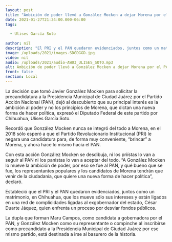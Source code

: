 ```yaml
---
layout: post
title: "Ambición de poder llevó a González Mocken a dejar Morena por el PAN -  Ulises García"
date: 2021-01-27T21:34:00.000-06:00
tags:
  
  - Ulises García Soto
  
author: nil
description: "El PRI y el PAN quedaron evidenciados, juntos como un matrimonio, en Chihuahua"
image: /uploads/2021/images-SDGDGGD.jpg
video: nil
audio: /uploads/2021/audio-AW03_ULISES_SOTO.mp3
alt: Ambición de poder llevó a González Mocken a dejar Morena por el PAN -  Ulises García
front: false
section: Local
---
```


La decisión que tomó Javier González Mocken para solicitar la precandidatura a la Presidencia Municipal de Ciudad Juárez por el Partido Acción Nacional (PAN), dejó al descubierto que su principal interés es la ambición al poder y no los principios de Morena, que dictan una nueva forma de hacer política, expresó el Diputado Federal de este partido por Chihuahua, Ulises García Soto. 

Recordó que González Mocken nunca se integró del todo a Morena, en el 2018 sólo esperó a que el Partido Revolucionario Institucional (PRI) le negara una candidatura para, de forma muy conveniente, “brincar” a Morena, y ahora hace lo mismo hacia el PAN.

Con esta acción González Mocken se desdibuja, ni los priístas lo van a seguir al PAN ni los panistas lo van a aceptar del todo. “A González Mocken lo mueve la ambición de poder, por eso se fue al PAN, y qué bueno que se fue, los representantes populares y los candidatos de Morena tendrán que venir de la ciudadanía, que quiere una nueva forma de hacer política”, declaró. 

Estableció que el PRI y el PAN quedaron evidenciados, juntos como un matrimonio, en Chihuahua, que los mueve sólo sus intereses y están ligados en una red de complicidades ligadas al exgobernador del estado, César Duarte Jáquez, quien enfrenta un proceso por desviar fondos públicos.

La dupla que forman Maru Campos, como candidata a gobernadora por el PAN, y González Mocken como su representante o compinche al inscribirse como precandidato a la Presidencia Municipal de Ciudad Juárez por ese mismo partido, está destinada a irse al basurero de la historia.